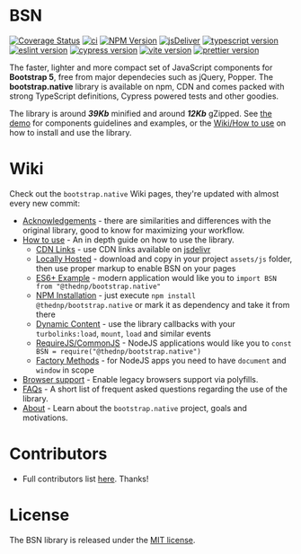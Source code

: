 # BSN
[![Coverage Status](https://coveralls.io/repos/github/thednp/bootstrap.native/badge.svg)](https://coveralls.io/github/thednp/bootstrap.native)
[![ci](https://github.com/thednp/bootstrap.native/actions/workflows/ci.yml/badge.svg)](https://github.com/thednp/bootstrap.native/actions/workflows/ci.yml)
[![NPM Version](https://img.shields.io/npm/v/@thednp/bootstrap.native.svg)](https://www.npmjs.com/package/@thednp/bootstrap.native)
[![jsDeliver](https://img.shields.io/jsdelivr/npm/hw/@thednp/bootstrap.native)](https://www.jsdelivr.com/package/npm/@thednp/bootstrap.native)
[![typescript version](https://img.shields.io/badge/typescript-4.9.4-brightgreen)](https://www.typescriptlang.org/)
[![eslint version](https://img.shields.io/badge/eslint-8.30.0-brightgreen)](https://github.com/eslint)
[![cypress version](https://img.shields.io/badge/cypress-12.2.0-brightgreen)](https://www.cypress.io/)
[![vite version](https://img.shields.io/badge/vite-4.0.3-brightgreen)](https://vitejs.dev/)
[![prettier version](https://img.shields.io/badge/prettier-2.8.1-brightgreen)](https://prettier.io/)


The faster, lighter and more compact set of JavaScript components for **Bootstrap 5**, free from major dependecies such as jQuery, Popper.
The **bootstrap.native** library is available on npm, CDN and comes packed with strong TypeScript definitions, Cypress powered tests and other goodies.


The library is around ***39Kb*** minified and around ***12Kb*** gZipped. See <a href="http://thednp.github.io/bootstrap.native/">the demo</a> for components guidelines and examples, or the [Wiki/How to use](https://github.com/thednp/bootstrap.native/wiki/How-to-use) on how to install and use the library.


# Wiki
Check out the `bootstrap.native` Wiki pages, they're updated with almost every new commit:
* [Acknowledgements](https://github.com/thednp/bootstrap.native/wiki/Acknowledgements) - there are similarities and differences with the original library, good to know for maximizing your workflow.
* [How to use](https://github.com/thednp/bootstrap.native/wiki/How-to-use) - An in depth guide on how to use the library.
  * [CDN Links](https://github.com/thednp/bootstrap.native/wiki/How-to-use#load-from-cdn) - use CDN links available on [jsdelivr](https://www.jsdelivr.com/package/npm/@thednp/bootstrap.native)
  * [Locally Hosted](https://github.com/thednp/bootstrap.native/wiki/How-to-use#working-locally) - download and copy in your project `assets/js` folder, then use proper markup to enable BSN on your pages
  * [ES6+ Example](https://github.com/thednp/bootstrap.native/wiki/How-to-use#es6es7-basic-example) - modern application would like you to `import BSN from "@thednp/bootstrap.native"`
  * [NPM Installation](https://github.com/thednp/bootstrap.native/wiki/How-to-use#npm) - just execute `npm install @thednp/bootstrap.native` or mark it as dependency and take it from there
  * [Dynamic Content](https://github.com/thednp/bootstrap.native/wiki/How-to-use#dynamic-content) - use the library callbacks with your `turbolinks:load`, `mount`, `load` and similar events
  * [RequireJS/CommonJS](https://github.com/thednp/bootstrap.native/wiki/How-to-use#requirejs-commonjs) - NodeJS applications would like you to `const BSN = require("@thednp/bootstrap.native")` 
  * [Factory Methods](https://github.com/thednp/bootstrap.native/wiki/How-to-use#note-about-the-factory-methods) - for NodeJS apps you need to have `document` and `window` in scope
* [Browser support](https://github.com/thednp/bootstrap.native/wiki/Browser-support) - Enable legacy browsers support via polyfills.
* [FAQs](https://github.com/thednp/bootstrap.native/wiki/FAQs) - A short list of frequent asked questions regarding the use of the library.
* [About](https://github.com/thednp/bootstrap.native/wiki/About) - Learn about the `bootstrap.native` project, goals and motivations.


# Contributors
* Full contributors list [here](https://github.com/thednp/bootstrap.native/graphs/contributors). Thanks!


# License
The BSN library is released under the [MIT license](https://github.com/thednp/bootstrap.native/blob/master/LICENSE).
